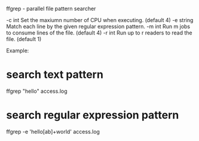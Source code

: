ffgrep - parallel file pattern searcher

  -c int
    	Set the maxiumn number of CPU when executing. (default 4)
  -e string
    	Match each line by the given regular expression pattern.
  -m int
    	Run m jobs to consume lines of the file. (default 4)
  -r int
    	Run up to r readers to read the file. (default 1)

Example:
  # search text pattern
  ffgrep "hello" access.log

  # search regular expression pattern
  ffgrep -e 'hello[ab]+world' access.log